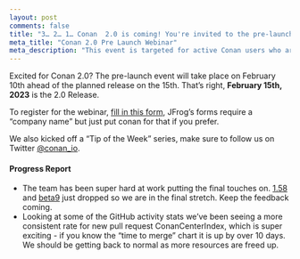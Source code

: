 ```yaml
---
layout: post
comments: false
title: "3… 2… 1… Conan  2.0 is coming! You're invited to the pre-launch events"
meta_title: "Conan 2.0 Pre Launch Webinar" 
meta_description: "This event is targeted for active Conan users who are looking for more information about when the release will happen and what to expect. We'll also be sharing migration suggestions and go over some of the road map. We'll also touch on the big core changes to help prepare everyone"
---
```


Excited for Conan 2.0? The pre-launch event will take place on February 10th ahead of the planned release on the 15th. That’s right, **February 15th, 2023** is the 2.0 Release.

To register for the webinar, [fill in this form](https://leap.jfrog.com/WN-Bin-2023-02-What-New-Conan-2.0-Lessons-C-Plus-Plus-Ecosystem-Global-LP.html), JFrog’s forms require a “company name” but just put conan for that if you prefer.

We also kicked off a “Tip of the Week” series, make sure to follow us on Twitter [@conan_io](https://twitter.com/conan_io).

#### Progress Report

- The team has been super hard at work putting the final touches on. [1.58](https://github.com/conan-io/conan/releases/tag/1.58.0) and [beta9](https://github.com/conan-io/conan/releases/tag/2.0.0-beta9) just dropped so we are in the final stretch. Keep the feedback coming.
- Looking at some of the GitHub activity stats we’ve been seeing a more consistent rate for new pull request ConanCenterIndex, which is super exciting  - if you know the “time to merge” chart it is up by over 10 days. We should be getting back to normal as more resources are freed up.
